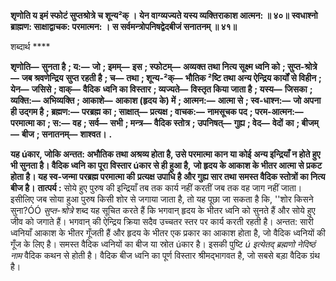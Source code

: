 **शृणोति य इमं स्फोटं सुप्तश्रोत्रे च शून्य²क् ।** **येन वाग्व्यज्यते यस्य व्यक्तिराकाश आत्मन: ॥ ४०॥** **स्वधाश्नो ब्राह्मण: साक्षाद्वाचक: परमात्मन: ।** **स सर्वमन्त्रोपनिषद्वेदबीजं सनातनम् ॥ ४१॥** 

शब्दार्थ **** 

**शृणोति—** **सुनता है** **; य:—** **जो** **; इमम्—** **इस** **; स्फोटम्—** **अव्यक्त तथा नित्य सूक्ष्म ध्वनि को** **; सुप्त-श्रोत्रे—** **जब श्रवणेन्द्रिय** **सुप्त रहती है** **; च—** **तथा** **; शून्य-²क्—** **भौतिक ²ष्टि तथा अन्य ऐन्द्रिय कार्यों से विहीन** **; येन—** **जसिसे** **; वाक्—** **वैदिक** **ध्वनि का विस्तार** **; व्यज्यते—** **विस्तृत किया जाता है** **; यस्य—** **जिसका** **; व्यक्ति:—** **अभिव्यक्ति** **; आकाशे—** **आकाश (हृदय** **के) में** **; आत्मन:—** **आत्मा से** **; स्व-धाश्न:—** **जो अपना ही उद्गम है** **; ब्रह्मण:—** **परब्रह्म का** **; साक्षात्—** **प्रत्यक्ष** **; वाचक:—** **नामसूचक पद** **; परम-आत्मन:—** **परमात्मा का** **; स:—** **वह** **; सर्व—** **सभी** **; मन्त्र—** **वैदिक स्तोत्र** **; उपनिषत्—** **गुह्य** **; वेद—** **वेदों** **का** **; बीजम्—** **बीज** **; सनातनम्—** **शाश्वत।** **.** 

**यह úकार, जोकि अन्तत: अभौतिक तथा अश्रव्य होता है, उसे परमात्मा कान या कोई** **अन्य इन्द्रियाँ न होते हुए भी सुनता है। वैदिक ध्वनि का पूरा विस्तार úकार से ही हुआ है,** **जो हृदय के आकाश के भीतर आत्मा से प्रकट होता है। यह स्व-जन्मा परब्रह्म परमात्मा की** **प्रत्यक्ष उपाधि है और गुह्य सार तथा समस्त वैदिक स्तोत्रों का नित्य बीज है।** **तात्पर्य :** सोये हुए पुरुष की इन्द्रियाँ तब तक कार्य नहीं करतीं जब तक वह जाग नहीं जाता। इसीलिए जब सोया हुआ पुरुष किसी शोर से जगाया जाता है, तो यह पूछा जा सकता है कि, ''शोर किसने सुना?ÓÓ *सुप्त-श्रोत्रे* शब्द यह सूचित करते हैं कि भगवान् हृदय के भीतर ध्वनि को सुनते हैं और सोये हुए जीव को जगाते हैं। भगवान् की ऐन्द्रिय क्रिया सदैव उच्चतर स्तर पर कार्य करती रहती है। अन्तत: सारी ध्वनियाँ आकाश के भीतर गूँजती हैं और हृदय के भीतर एक प्रकार का आकाश होता है, जो वैदिक ध्वनियों की गूँज के लिए है। समस्त वैदिक ध्वनियों का बीज या स्रोत úकार है। इसकी पुष्टि *ú इत्येतद् ब्रह्मणो नेदिष्ठं नाम* वैदिक कथन से होती है। वैदिक बीज ध्वनि का पूर्ण विस्तार श्रीमद्भागवत है, जो सबसे बड़ा वैदिक ग्रंथ है।  